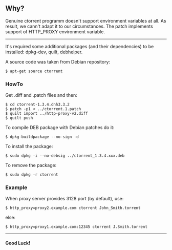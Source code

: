 ## Why?
Genuine ctorrent programm doesn't support environment variables at all. As result, we cann't adapt it to our circumstances. The patch implements support of HTTP_PROXY environment variable.
___
It's required some additional packages (and their dependencies) to be installed: dpkg-dev, quilt, debhelper.

A source code was taken from Debian repository:
```Shell
$ apt-get source ctorrent
```
### HowTo
Get .diff and .patch files and then:
```Shell
$ cd ctorrent-1.3.4.dnh3.3.2
$ patch -p1 < ../ctorrent.1.patch
$ quilt import ../http-proxy-v2.diff
$ quilt push
```

To compile DEB package with Debian patches do it:
```Shell
$ dpkg-buildpackage --no-sign -d
```
To install the package:
```Shell
$ sudo dpkg -i --no-debsig ../ctorrent_1.3.4.xxx.deb
```
To remove the package:
```Shell
$ sudo dpkg -r ctorrent
```
### Example
When proxy server provides 3128 port (by default), use:
```Shell
$ http_proxy=proxy2.example.com ctorrent John_Smith.torrent
```
else:
```Shell
$ http_proxy=proxy1.example.com:12345 ctorrent J.Smith.torrent
```
___
#### Good Luck!
